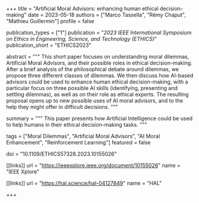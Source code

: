 +++
title = "Artificial Moral Advisors: enhancing human ethical decision-making"
date = 2023-05-18
authors = ["Marco Tassella", "Rémy Chaput", "Mathieu Guillermin"]
profile = false

publication_types = ["1"]
publication = "*2023 IEEE International Symposium on Ethics in Engineering, Science, and Technology (ETHICS)*"
publication_short = "ETHICS2023"

abstract = """
This short paper focuses on understanding moral dilemmas, Artificial Moral
Advisors, and their possible roles in ethical decision-making. After a brief
analysis of the philosophical debate around dilemmas, we propose three different
classes of dilemmas. We then discuss how AI-based advisors could be used to
enhance human ethical decision-making, with a particular focus on three possible
AI skills (identifying, presenting and settling dilemmas), as well as on their
role as ethical experts. The resulting proposal opens up to new possible uses
of AI moral advisors, and to the help they might offer in difficult decisions.
"""

summary = """
This paper presents how Artificial Intelligence could be used to help humans
in their ethical decision-making tasks.
"""

tags = ["Moral Dilemmas", "Artificial Moral Advisors", "AI Moral Enhancement",
"Reinforcement Learning"]
featured = false

doi = "10.1109/ETHICS57328.2023.10155026"

[[links]]
url = "https://ieeexplore.ieee.org/document/10155026"
name = "IEEE Xplore"

[[links]]
url = "https://hal.science/hal-04127849"
name = "HAL"

+++
